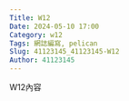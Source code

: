 ```yaml
---
Title: W12
Date: 2024-05-10 17:00
Category: w12
Tags: 網誌編寫, pelican
Slug: 41123145_41123145-W12
Author: 41123145
---
```


W12內容

<!-- PELICAN_END_SUMMARY -->
